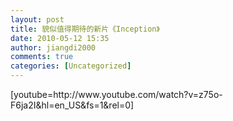 ```yaml
---
layout: post
title: 貌似值得期待的新片《Inception》
date: 2010-05-12 15:35
author: jiangdi2000
comments: true
categories: [Uncategorized]
---
```

<div id="msgcns!C840C88DA912213B!1980" class="bvMsg">[youtube=http://www.youtube.com/watch?v=z75o-F6ja2I&amp;hl=en_US&amp;fs=1&amp;rel=0] <br /></div>
